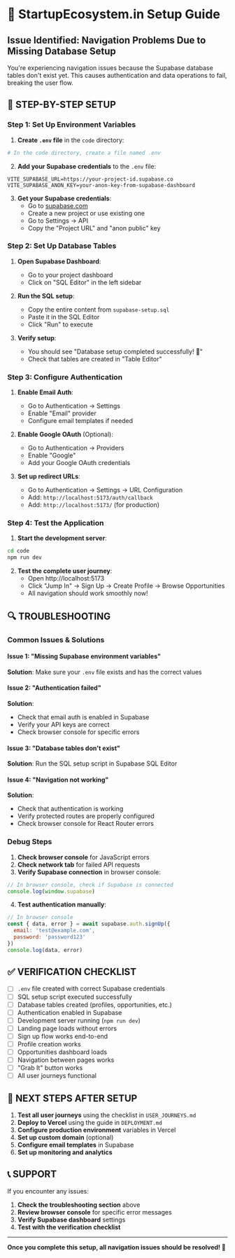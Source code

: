 # 🚀 StartupEcosystem.in Setup Guide

## **Issue Identified: Navigation Problems Due to Missing Database Setup**

You're experiencing navigation issues because the Supabase database tables don't exist yet. This causes authentication and data operations to fail, breaking the user flow.

## **🔧 STEP-BY-STEP SETUP**

### **Step 1: Set Up Environment Variables**

1. **Create `.env` file** in the `code` directory:
```bash
# In the code directory, create a file named .env
```

2. **Add your Supabase credentials** to the `.env` file:
```env
VITE_SUPABASE_URL=https://your-project-id.supabase.co
VITE_SUPABASE_ANON_KEY=your-anon-key-from-supabase-dashboard
```

3. **Get your Supabase credentials**:
   - Go to [supabase.com](https://supabase.com)
   - Create a new project or use existing one
   - Go to Settings → API
   - Copy the "Project URL" and "anon public" key

### **Step 2: Set Up Database Tables**

1. **Open Supabase Dashboard**:
   - Go to your project dashboard
   - Click on "SQL Editor" in the left sidebar

2. **Run the SQL setup**:
   - Copy the entire content from `supabase-setup.sql`
   - Paste it in the SQL Editor
   - Click "Run" to execute

3. **Verify setup**:
   - You should see "Database setup completed successfully! 🎉"
   - Check that tables are created in "Table Editor"

### **Step 3: Configure Authentication**

1. **Enable Email Auth**:
   - Go to Authentication → Settings
   - Enable "Email" provider
   - Configure email templates if needed

2. **Enable Google OAuth** (Optional):
   - Go to Authentication → Providers
   - Enable "Google"
   - Add your Google OAuth credentials

3. **Set up redirect URLs**:
   - Go to Authentication → Settings → URL Configuration
   - Add: `http://localhost:5173/auth/callback`
   - Add: `http://localhost:5173/` (for production)

### **Step 4: Test the Application**

1. **Start the development server**:
```bash
cd code
npm run dev
```

2. **Test the complete user journey**:
   - Open http://localhost:5173
   - Click "Jump In" → Sign Up → Create Profile → Browse Opportunities
   - All navigation should work smoothly now!

## **🔍 TROUBLESHOOTING**

### **Common Issues & Solutions**

#### **Issue 1: "Missing Supabase environment variables"**
**Solution**: Make sure your `.env` file exists and has the correct values

#### **Issue 2: "Authentication failed"**
**Solution**: 
- Check that email auth is enabled in Supabase
- Verify your API keys are correct
- Check browser console for specific errors

#### **Issue 3: "Database tables don't exist"**
**Solution**: Run the SQL setup script in Supabase SQL Editor

#### **Issue 4: "Navigation not working"**
**Solution**: 
- Check that authentication is working
- Verify protected routes are properly configured
- Check browser console for React Router errors

### **Debug Steps**

1. **Check browser console** for JavaScript errors
2. **Check network tab** for failed API requests
3. **Verify Supabase connection** in browser console:
```javascript
// In browser console, check if Supabase is connected
console.log(window.supabase)
```

4. **Test authentication manually**:
```javascript
// In browser console
const { data, error } = await supabase.auth.signUp({
  email: 'test@example.com',
  password: 'password123'
})
console.log(data, error)
```

## **✅ VERIFICATION CHECKLIST**

- [ ] `.env` file created with correct Supabase credentials
- [ ] SQL setup script executed successfully
- [ ] Database tables created (profiles, opportunities, etc.)
- [ ] Authentication enabled in Supabase
- [ ] Development server running (`npm run dev`)
- [ ] Landing page loads without errors
- [ ] Sign up flow works end-to-end
- [ ] Profile creation works
- [ ] Opportunities dashboard loads
- [ ] Navigation between pages works
- [ ] "Grab It" button works
- [ ] All user journeys functional

## **🚀 NEXT STEPS AFTER SETUP**

1. **Test all user journeys** using the checklist in `USER_JOURNEYS.md`
2. **Deploy to Vercel** using the guide in `DEPLOYMENT.md`
3. **Configure production environment** variables in Vercel
4. **Set up custom domain** (optional)
5. **Configure email templates** in Supabase
6. **Set up monitoring and analytics**

## **📞 SUPPORT**

If you encounter any issues:

1. **Check the troubleshooting section** above
2. **Review browser console** for specific error messages
3. **Verify Supabase dashboard** settings
4. **Test with the verification checklist**

---

**Once you complete this setup, all navigation issues should be resolved! 🎉** 